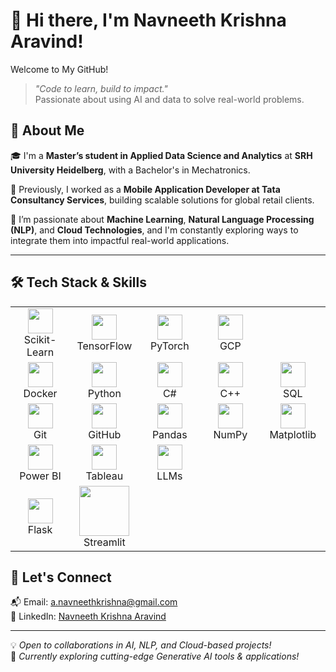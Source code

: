 # 👋 Hi there, I'm Navneeth Krishna Aravind!

Welcome to My GitHub!

> *"Code to learn, build to impact."*  
> Passionate about using AI and data to solve real-world problems.


## 🚀 About Me

🎓 I'm a **Master’s student in Applied Data Science and Analytics** at **SRH University Heidelberg**, with a Bachelor's in Mechatronics.

💼 Previously, I worked as a **Mobile Application Developer at Tata Consultancy Services**, building scalable solutions for global retail clients.

🧠 I’m passionate about **Machine Learning**, **Natural Language Processing (NLP)**, and **Cloud Technologies**, and I'm constantly exploring ways to integrate them into impactful real-world applications.

---

## 🛠 Tech Stack & Skills

<table>
  <tr>
    <td align="center" width="100">
      <img src="https://upload.wikimedia.org/wikipedia/commons/0/05/Scikit_learn_logo_small.svg" width="40"/><br>Scikit-Learn
    </td>
    <td align="center" width="100">
      <img src="https://www.vectorlogo.zone/logos/tensorflow/tensorflow-icon.svg" width="40"/><br>TensorFlow
    </td>
    <td align="center" width="100">
      <img src="https://upload.wikimedia.org/wikipedia/commons/1/10/PyTorch_logo_icon.svg" width="40"/><br>PyTorch
    </td>
    <td align="center" width="100">
      <img src="https://cdn.worldvectorlogo.com/logos/google-cloud-1.svg" width="40"/><br>GCP
    </td>
  </tr>
  <tr>
    <td align="center" width="100">
      <img src="https://cdn.worldvectorlogo.com/logos/docker.svg" width="40"/><br>Docker
    </td>
    <td align="center" width="100">
      <img src="https://cdn.jsdelivr.net/gh/devicons/devicon/icons/python/python-original.svg" width="40"/><br>Python
    </td>
    <td align="center" width="100">
      <img src="https://cdn.jsdelivr.net/gh/devicons/devicon/icons/csharp/csharp-original.svg" width="40"/><br>C#
    </td>
    <td align="center" width="100">
      <img src="https://cdn.jsdelivr.net/gh/devicons/devicon/icons/cplusplus/cplusplus-original.svg" width="40"/><br>C++
    </td>
    <td align="center" width="100">
      <img src="https://cdn.jsdelivr.net/gh/devicons/devicon/icons/mysql/mysql-original-wordmark.svg" width="40"/><br>SQL
    </td>
  </tr>
  <tr>
    <td align="center" width="100">
      <img src="https://cdn.jsdelivr.net/gh/devicons/devicon/icons/git/git-original.svg" width="40"/><br>Git
    </td>
    <td align="center" width="100">
      <img src="https://cdn.jsdelivr.net/gh/devicons/devicon/icons/github/github-original.svg" width="40"/><br>GitHub
    </td>
    <td align="center" width="100">
      <img src="https://cdn.jsdelivr.net/gh/devicons/devicon/icons/pandas/pandas-original.svg" width="40"/><br>Pandas
    </td>
    <td align="center" width="100">
      <img src="https://cdn.jsdelivr.net/gh/devicons/devicon/icons/numpy/numpy-original.svg" width="40"/><br>NumPy
    </td>
    <td align="center" width="100">
      <img src="https://cdn.jsdelivr.net/gh/devicons/devicon/icons/matplotlib/matplotlib-original.svg" width="40"/><br>Matplotlib
    </td>
  </tr>
  <tr>
    <td align="center" width="100">
      <img src="https://cdn.jsdelivr.net/gh/devicons/devicon/icons/powerbi/powerbi-original.svg" width="40"/><br>Power BI
    </td>
    <td align="center" width="100">
      <img src="https://upload.wikimedia.org/wikipedia/commons/4/4b/Tableau_Logo.png" width="40"/><br>Tableau
    </td> 
  <td align="center" width="100">
    <img src="https://i.pinimg.com/736x/cb/1c/0f/cb1c0f512b3425b1c743e51ee17eb56c.jpg" width="40"/><br>LLMs
  </td>
    <tr>
    <td align="center" width="100">
      <img src="https://upload.wikimedia.org/wikipedia/commons/3/3c/Flask_logo.svg" width="40"/><br>Flask
    </td>
    <td align="center" width="100">
      <img src="https://streamlit.io/images/brand/streamlit-logo-secondary-colormark-darktext.png" width="80"/><br>Streamlit
    </td>
  </tr>
</table>



## 🤝 Let's Connect

📬 Email: a.navneethkrishna@gmail.com  
💼 LinkedIn: [Navneeth Krishna Aravind](https://www.linkedin.com/in/navneethkrishna/)  

---

💡 *Open to collaborations in AI, NLP, and Cloud-based projects!*  
🌱 *Currently exploring cutting-edge Generative AI tools & applications!*

